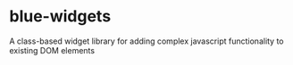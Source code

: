 # blue-widgets
A class-based widget library for adding complex javascript functionality to existing DOM elements
